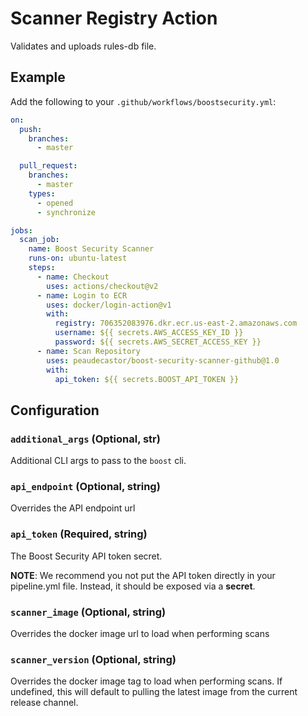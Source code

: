 # Scanner Registry Action

Validates and uploads rules-db file.

## Example

Add the following to your `.github/workflows/boostsecurity.yml`:

```yml
on:
  push:
    branches:
      - master

  pull_request:
    branches:
      - master
    types:
      - opened
      - synchronize

jobs:
  scan_job:
    name: Boost Security Scanner
    runs-on: ubuntu-latest
    steps:
      - name: Checkout
        uses: actions/checkout@v2
      - name: Login to ECR
        uses: docker/login-action@v1
        with:
          registry: 706352083976.dkr.ecr.us-east-2.amazonaws.com
          username: ${{ secrets.AWS_ACCESS_KEY_ID }}
          password: ${{ secrets.AWS_SECRET_ACCESS_KEY }}
      - name: Scan Repository
        uses: peaudecastor/boost-security-scanner-github@1.0
        with:
          api_token: ${{ secrets.BOOST_API_TOKEN }}
```

## Configuration

### `additional_args` (Optional, str)

Additional CLI args to pass to the `boost` cli.

### `api_endpoint` (Optional, string)

Overrides the API endpoint url

### `api_token` (Required, string)

The Boost Security API token secret.

**NOTE**: We recommend you not put the API token directly in your pipeline.yml
file. Instead, it should be exposed via a **secret**.

### `scanner_image` (Optional, string)

Overrides the docker image url to load when performing scans

### `scanner_version` (Optional, string)

Overrides the docker image tag to load when performing scans. If undefined,
this will default to pulling the latest image from the current release channel.
